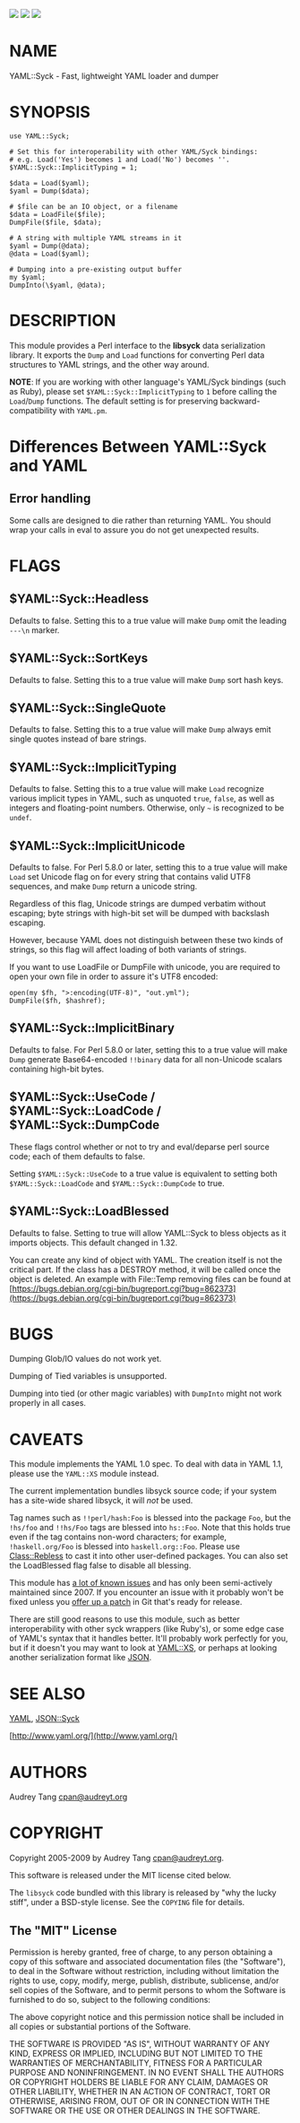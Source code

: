 [![](https://github.com/toddr/YAML-Syck/workflows/linux/badge.svg)](https://github.com/toddr/YAML-Syck/actions) [![](https://github.com/toddr/YAML-Syck/workflows/macos/badge.svg)](https://github.com/toddr/YAML-Syck/actions) [![](https://github.com/toddr/YAML-Syck/workflows/windows/badge.svg)](https://github.com/toddr/YAML-Syck/actions)

# NAME 

YAML::Syck - Fast, lightweight YAML loader and dumper

# SYNOPSIS

    use YAML::Syck;

    # Set this for interoperability with other YAML/Syck bindings:
    # e.g. Load('Yes') becomes 1 and Load('No') becomes ''.
    $YAML::Syck::ImplicitTyping = 1;

    $data = Load($yaml);
    $yaml = Dump($data);

    # $file can be an IO object, or a filename
    $data = LoadFile($file);
    DumpFile($file, $data);

    # A string with multiple YAML streams in it
    $yaml = Dump(@data);
    @data = Load($yaml);

    # Dumping into a pre-existing output buffer
    my $yaml;
    DumpInto(\$yaml, @data);

# DESCRIPTION

This module provides a Perl interface to the **libsyck** data serialization
library.  It exports the `Dump` and `Load` functions for converting
Perl data structures to YAML strings, and the other way around.

**NOTE**: If you are working with other language's YAML/Syck bindings
(such as Ruby), please set `$YAML::Syck::ImplicitTyping` to `1` before
calling the `Load`/`Dump` functions.  The default setting is for
preserving backward-compatibility with `YAML.pm`.

# Differences Between YAML::Syck and YAML

## Error handling

Some calls are designed to die rather than returning YAML. You should wrap
your calls in eval to assure you do not get unexpected results.

# FLAGS

## $YAML::Syck::Headless

Defaults to false.  Setting this to a true value will make `Dump` omit the
leading `---\n` marker.

## $YAML::Syck::SortKeys

Defaults to false.  Setting this to a true value will make `Dump` sort
hash keys.

## $YAML::Syck::SingleQuote

Defaults to false.  Setting this to a true value will make `Dump` always emit
single quotes instead of bare strings.

## $YAML::Syck::ImplicitTyping

Defaults to false.  Setting this to a true value will make `Load` recognize
various implicit types in YAML, such as unquoted `true`, `false`, as well as
integers and floating-point numbers.  Otherwise, only `~` is recognized to
be `undef`.

## $YAML::Syck::ImplicitUnicode

Defaults to false.  For Perl 5.8.0 or later, setting this to a true value will
make `Load` set Unicode flag on for every string that contains valid UTF8
sequences, and make `Dump` return a unicode string.

Regardless of this flag, Unicode strings are dumped verbatim without escaping;
byte strings with high-bit set will be dumped with backslash escaping.

However, because YAML does not distinguish between these two kinds of strings,
so this flag will affect loading of both variants of strings.

If you want to use LoadFile or DumpFile with unicode, you are required to open
your own file in order to assure it's UTF8 encoded:

    open(my $fh, ">:encoding(UTF-8)", "out.yml");
    DumpFile($fh, $hashref);

## $YAML::Syck::ImplicitBinary

Defaults to false.  For Perl 5.8.0 or later, setting this to a true value will
make `Dump` generate Base64-encoded `!!binary` data for all non-Unicode
scalars containing high-bit bytes.

## $YAML::Syck::UseCode / $YAML::Syck::LoadCode / $YAML::Syck::DumpCode

These flags control whether or not to try and eval/deparse perl source code;
each of them defaults to false.

Setting `$YAML::Syck::UseCode` to a true value is equivalent to setting
both `$YAML::Syck::LoadCode` and `$YAML::Syck::DumpCode` to true.

## $YAML::Syck::LoadBlessed

Defaults to false. Setting to true will allow YAML::Syck to bless objects as it
imports objects. This default changed in 1.32.

You can create any kind of object with YAML. The creation itself is not the
critical part. If the class has a DESTROY method, it will be called once the
object is deleted. An example with File::Temp removing files can be found at
[https://bugs.debian.org/cgi-bin/bugreport.cgi?bug=862373](https://bugs.debian.org/cgi-bin/bugreport.cgi?bug=862373)

# BUGS

Dumping Glob/IO values do not work yet.

Dumping of Tied variables is unsupported.

Dumping into tied (or other magic variables) with `DumpInto` might not work
properly in all cases.

# CAVEATS

This module implements the YAML 1.0 spec.  To deal with data in YAML 1.1, 
please use the `YAML::XS` module instead.

The current implementation bundles libsyck source code; if your system has a
site-wide shared libsyck, it will _not_ be used.

Tag names such as `!!perl/hash:Foo` is blessed into the package `Foo`, but
the `!hs/foo` and `!!hs/Foo` tags are blessed into `hs::Foo`.  Note that
this holds true even if the tag contains non-word characters; for example,
`!haskell.org/Foo` is blessed into `haskell.org::Foo`.  Please use
[Class::Rebless](https://metacpan.org/pod/Class::Rebless) to cast it into other user-defined packages. You can also
set the LoadBlessed flag false to disable all blessing.

This module has [a lot of known
issues](https://rt.cpan.org/Public/Dist/Display.html?Name=YAML-Syck)
and has only been semi-actively maintained since 2007. If you
encounter an issue with it probably won't be fixed unless you [offer
up a patch](http://github.com/toddr/YAML-Syck) in Git that's ready for
release.

There are still good reasons to use this module, such as better
interoperability with other syck wrappers (like Ruby's), or some edge
case of YAML's syntax that it handles better. It'll probably work
perfectly for you, but if it doesn't you may want to look at
[YAML::XS](https://metacpan.org/pod/YAML::XS), or perhaps at looking another serialization format like
[JSON](https://metacpan.org/pod/JSON).

# SEE ALSO

[YAML](https://metacpan.org/pod/YAML), [JSON::Syck](https://metacpan.org/pod/JSON::Syck)

[http://www.yaml.org/](http://www.yaml.org/)

# AUTHORS

Audrey Tang <cpan@audreyt.org>

# COPYRIGHT

Copyright 2005-2009 by Audrey Tang <cpan@audreyt.org>.

This software is released under the MIT license cited below.

The `libsyck` code bundled with this library is released by
"why the lucky stiff", under a BSD-style license.  See the `COPYING`
file for details.

## The "MIT" License

Permission is hereby granted, free of charge, to any person obtaining a copy
of this software and associated documentation files (the "Software"), to deal
in the Software without restriction, including without limitation the rights
to use, copy, modify, merge, publish, distribute, sublicense, and/or sell
copies of the Software, and to permit persons to whom the Software is
furnished to do so, subject to the following conditions:

The above copyright notice and this permission notice shall be included in
all copies or substantial portions of the Software.

THE SOFTWARE IS PROVIDED "AS IS", WITHOUT WARRANTY OF ANY KIND, EXPRESS
OR IMPLIED, INCLUDING BUT NOT LIMITED TO THE WARRANTIES OF MERCHANTABILITY,
FITNESS FOR A PARTICULAR PURPOSE AND NONINFRINGEMENT. IN NO EVENT SHALL
THE AUTHORS OR COPYRIGHT HOLDERS BE LIABLE FOR ANY CLAIM, DAMAGES OR OTHER
LIABILITY, WHETHER IN AN ACTION OF CONTRACT, TORT OR OTHERWISE, ARISING
FROM, OUT OF OR IN CONNECTION WITH THE SOFTWARE OR THE USE OR OTHER
DEALINGS IN THE SOFTWARE.
